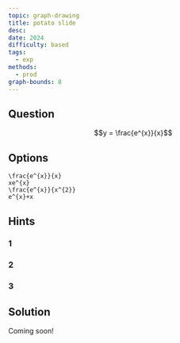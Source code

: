 ```yaml
---
topic: graph-drawing
title: potato slide
desc: 
date: 2024
difficulty: based
tags:
  - exp
methods:
  - prod
graph-bounds: 8
---
```



## Question
```math
y = \frac{e^{x}}{x}
```


## Options
```desmos
\frac{e^{x}}{x}
xe^{x}
\frac{e^{x}}{x^{2}}
e^{x}+x
```


## Hints

### 1

### 2

### 3


## Solution

Coming soon!
